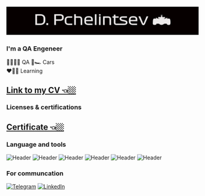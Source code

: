 ![header](https://github.com/rfqafhbr/rfqafhbr/blob/main/assets/Header.png) 

### I'm a QA Engeneer
🤍🧑🏻‍💻 QA
💙🏎️ Cars  
❤️🧑🏻‍ Learning
## [Link to my CV 👈🏼](https://cloud.mail.ru/public/dwAg/FJry6xrQB)

### Licenses & certifications
## [Certificate 👈🏼](https://drive.google.com/file/d/1oh7TNqBCSY4GEZiGw3GZEj6Db19ZBl13/view?usp=sharing)


### Language and tools

![Header](https://img.shields.io/badge/Github-090909?style=for-the-badges&logo=github&logoColor=8cc4d7)
![Header](https://img.shields.io/badge/Jira-090909?style=for-the-badged&logo=jira&logoColor=136be1)
![Header](https://img.shields.io/badge/DevTools-090909?style=for-the-badged&logo=googlechrome&logoColor=2674f2)
![Header](https://img.shields.io/badge/Postman-090909?style=for-the-badges&logo=postman&logoColor=76935)
![Header](https://img.shields.io/badge/MySQL-090909?style=for-the-badges&logo=mysql&logoColor=00618a)
![Header](https://img.shields.io/badge/MongoDB-090909?style=for-the-badges&logo=mongodb&logoColor=4aa73c)

### For communcation
[![Telegram](https://img.shields.io/badge/-Telegram-090909?&style=for-the-badge&logo=telegram&logoColor=27A0D9)](https://t.me/rfqafhbr)
[![LinkedIn](https://img.shields.io/badge/-LinkedIn-090909?&style=for-the-badge&logo=linkedin&logoColor=007BB6)](https://www.linkedin.com/in/p4elintsev/)
